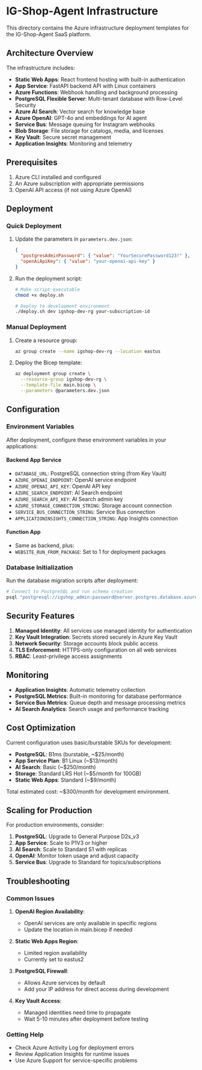 # IG-Shop-Agent Infrastructure

This directory contains the Azure infrastructure deployment templates for the IG-Shop-Agent SaaS platform.

## Architecture Overview

The infrastructure includes:

- **Static Web Apps**: React frontend hosting with built-in authentication
- **App Service**: FastAPI backend API with Linux containers
- **Azure Functions**: Webhook handling and background processing
- **PostgreSQL Flexible Server**: Multi-tenant database with Row-Level Security
- **Azure AI Search**: Vector search for knowledge base
- **Azure OpenAI**: GPT-4o and embeddings for AI agent
- **Service Bus**: Message queuing for Instagram webhooks
- **Blob Storage**: File storage for catalogs, media, and licenses
- **Key Vault**: Secure secret management
- **Application Insights**: Monitoring and telemetry

## Prerequisites

1. Azure CLI installed and configured
2. An Azure subscription with appropriate permissions
3. OpenAI API access (if not using Azure OpenAI)

## Deployment

### Quick Deployment

1. Update the parameters in `parameters.dev.json`:
   ```json
   {
     "postgresAdminPassword": { "value": "YourSecurePassword123!" },
     "openAiApiKey": { "value": "your-openai-api-key" }
   }
   ```

2. Run the deployment script:
   ```bash
   # Make script executable
   chmod +x deploy.sh
   
   # Deploy to development environment
   ./deploy.sh dev igshop-dev-rg your-subscription-id
   ```

### Manual Deployment

1. Create a resource group:
   ```bash
   az group create --name igshop-dev-rg --location eastus
   ```

2. Deploy the Bicep template:
   ```bash
   az deployment group create \
     --resource-group igshop-dev-rg \
     --template-file main.bicep \
     --parameters @parameters.dev.json
   ```

## Configuration

### Environment Variables

After deployment, configure these environment variables in your applications:

#### Backend App Service
- `DATABASE_URL`: PostgreSQL connection string (from Key Vault)
- `AZURE_OPENAI_ENDPOINT`: OpenAI service endpoint
- `AZURE_OPENAI_API_KEY`: OpenAI API key
- `AZURE_SEARCH_ENDPOINT`: AI Search endpoint
- `AZURE_SEARCH_API_KEY`: AI Search admin key
- `AZURE_STORAGE_CONNECTION_STRING`: Storage account connection
- `SERVICE_BUS_CONNECTION_STRING`: Service Bus connection
- `APPLICATIONINSIGHTS_CONNECTION_STRING`: App Insights connection

#### Function App
- Same as backend, plus:
- `WEBSITE_RUN_FROM_PACKAGE`: Set to 1 for deployment packages

### Database Initialization

Run the database migration scripts after deployment:

```bash
# Connect to PostgreSQL and run schema creation
psql "postgresql://igshop_admin:password@server.postgres.database.azure.com:5432/database" -f ../backend/migrations/001_initial_schema.sql
```

## Security Features

1. **Managed Identity**: All services use managed identity for authentication
2. **Key Vault Integration**: Secrets stored securely in Azure Key Vault
3. **Network Security**: Storage accounts block public access
4. **TLS Enforcement**: HTTPS-only configuration on all web services
5. **RBAC**: Least-privilege access assignments

## Monitoring

- **Application Insights**: Automatic telemetry collection
- **PostgreSQL Metrics**: Built-in monitoring for database performance
- **Service Bus Metrics**: Queue depth and message processing metrics
- **AI Search Analytics**: Search usage and performance tracking

## Cost Optimization

Current configuration uses basic/burstable SKUs for development:

- **PostgreSQL**: B1ms (burstable, ~$25/month)
- **App Service Plan**: B1 Linux (~$13/month)
- **AI Search**: Basic (~$250/month)
- **Storage**: Standard LRS Hot (~$5/month for 100GB)
- **Static Web Apps**: Standard (~$9/month)

Total estimated cost: ~$300/month for development environment.

## Scaling for Production

For production environments, consider:

1. **PostgreSQL**: Upgrade to General Purpose D2s_v3
2. **App Service**: Scale to P1V3 or higher
3. **AI Search**: Scale to Standard S1 with replicas
4. **OpenAI**: Monitor token usage and adjust capacity
5. **Service Bus**: Upgrade to Standard for topics/subscriptions

## Troubleshooting

### Common Issues

1. **OpenAI Region Availability**: 
   - OpenAI services are only available in specific regions
   - Update the location in main.bicep if needed

2. **Static Web Apps Region**: 
   - Limited region availability
   - Currently set to eastus2

3. **PostgreSQL Firewall**:
   - Allows Azure services by default
   - Add your IP address for direct access during development

4. **Key Vault Access**:
   - Managed identities need time to propagate
   - Wait 5-10 minutes after deployment before testing

### Getting Help

- Check Azure Activity Log for deployment errors
- Review Application Insights for runtime issues
- Use Azure Support for service-specific problems
